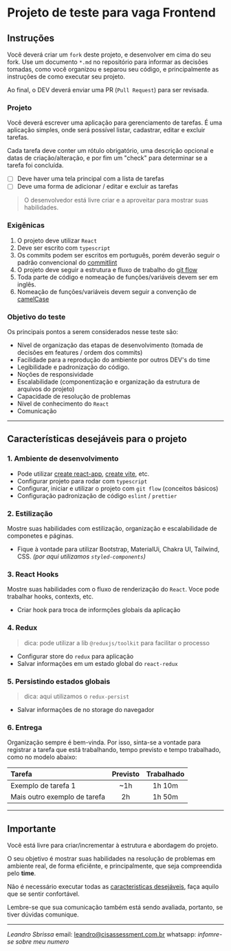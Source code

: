 # Projeto de teste para vaga Frontend

## Instruções

Você deverá criar um `fork` deste projeto, e desenvolver em cima do seu fork.
Use um documento `*.md` no repositório para informar as decisões tomadas, como você organizou e separou seu código, e principalmente as instruções de como executar seu projeto.

Ao final, o DEV deverá enviar uma PR (`Pull Request`) para ser revisada.

### Projeto

Você deverá escrever uma aplicação para gerenciamento de tarefas. É uma aplicação simples, onde será possível listar, cadastrar, editar e excluir tarefas.

Cada tarefa deve conter um rótulo obrigatório, uma descrição opcional e datas de criação/alteração, e por fim um "check" para determinar se a tarefa foi concluída.

- [ ] Deve haver uma tela principal com a lista de tarefas
- [ ] Deve uma forma de adicionar / editar e excluir as tarefas

> O desenvolvedor está livre criar e a aproveitar para mostrar suas habilidades.

### Exigênicas

1. O projeto deve utilizar `React`
2. Deve ser escrito com `typescript`
3. Os commits podem ser escritos em português, porém deverão seguir o padrão convencional do [commitlint](https://commitlint.js.org/#/)
4. O projeto deve seguir a estrutura e fluxo de trabalho do [git flow](https://www.atlassian.com/br/git/tutorials/comparing-workflows/gitflow-workflow)
5. Toda parte de código e nomeação de funções/variáveis devem ser em inglês.
6. Nomeação de funções/variáveis devem seguir a convenção de [camelCase](https://coodesh.com/blog/dicionario/o-que-e-camelcase/)

### Objetivo do teste

Os principais pontos a serem considerados nesse teste são:

- Nível de organização das etapas de desenvolvimento (tomada de decisões em features / ordem dos commits)
- Facilidade para a reprodução do ambiente por outros DEV's do time
- Legibilidade e padronização do código.
- Noções de responsividade
- Escalabilidade (componentização e organização da estrutura de arquivos do projeto)
- Capacidade de resolução de problemas
- Nível de conhecimento do `React`
- Comunicação

---

## Características desejáveis para o projeto

### 1. Ambiente de desenvolvimento

- Pode utilizar [create react-app](https://create-react-app.dev/), [create vite](https://vitejs.dev/), etc.
- Configurar projeto para rodar com `typescript`
- Configurar, iniciar e utilizar o projeto com `git flow` (conceitos básicos)
- Configuração padronização de código `eslint` / `prettier`

### 2. Estilização

Mostre suas habilidades com estilização, organização e escalabilidade de componetes e páginas.

- Fique à vontade para utilizar Bootstrap, MaterialUi, Chakra UI, Tailwind, CSS. _(por aqui utilizamos `styled-components`)_

### 3. React Hooks

Mostre suas habilidades com o fluxo de renderização do `React`. Voce pode trabalhar hooks, contexts, etc.

- Criar hook para troca de informções globais da aplicação

### 4. Redux

> dica: pode utilizar a lib `@reduxjs/toolkit` para facilitar o processo

- Configurar store do `redux` para aplicação
- Salvar informações em um estado global do `react-redux`

### 5. Persistindo estados globais

> dica: aqui utilizamos o `redux-persist`

- Salvar informações de no storage do navegador

### 6. Entrega

Organização sempre é bem-vinda. Por isso, sinta-se a vontade para registrar a tarefa que está trabalhando, tempo previsto e tempo trabalhado, como no modelo abaixo:

| Tarefa                       | Previsto | Trabalhado |
| :--------------------------- | :------: | :--------: |
| Exemplo de tarefa 1          |   ~1h    |   1h 10m   |
| Mais outro exemplo de tarefa |    2h    |   1h 50m   |

---

## Importante

Você está livre para criar/incrementar à estrutura e abordagem do projeto.

O seu objetivo é mostrar suas habilidades na resolução de problemas em ambiente real, de forma eficiênte, e principalmente, que seja compreendida pelo **time**.

Não é necessário executar todas as [caracteristicas desejáveis](#características-desejáveis-para-o-projeto), faça aquilo que se sentir confortável.

Lembre-se que sua comunicação também está sendo avaliada, portanto, se tiver dúvidas comunique.

---

_Leandro Sbrissa_
email: leandro@cisassessment.com.br
whatsapp: _infomre-se sobre meu numero_
